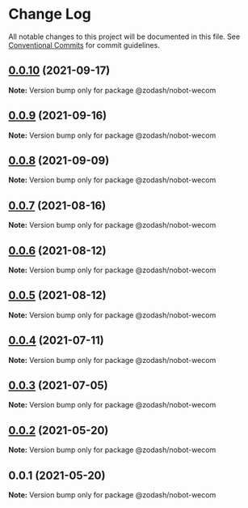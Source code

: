 # Change Log

All notable changes to this project will be documented in this file.
See [Conventional Commits](https://conventionalcommits.org) for commit guidelines.

## [0.0.10](https://github.com/zcorky/zodash/compare/@zodash/nobot-wecom@0.0.9...@zodash/nobot-wecom@0.0.10) (2021-09-17)

**Note:** Version bump only for package @zodash/nobot-wecom





## [0.0.9](https://github.com/zcorky/zodash/compare/@zodash/nobot-wecom@0.0.8...@zodash/nobot-wecom@0.0.9) (2021-09-16)

**Note:** Version bump only for package @zodash/nobot-wecom





## [0.0.8](https://github.com/zcorky/zodash/compare/@zodash/nobot-wecom@0.0.7...@zodash/nobot-wecom@0.0.8) (2021-09-09)

**Note:** Version bump only for package @zodash/nobot-wecom





## [0.0.7](https://github.com/zcorky/zodash/compare/@zodash/nobot-wecom@0.0.6...@zodash/nobot-wecom@0.0.7) (2021-08-16)

**Note:** Version bump only for package @zodash/nobot-wecom





## [0.0.6](https://github.com/zcorky/zodash/compare/@zodash/nobot-wecom@0.0.5...@zodash/nobot-wecom@0.0.6) (2021-08-12)

**Note:** Version bump only for package @zodash/nobot-wecom





## [0.0.5](https://github.com/zcorky/zodash/compare/@zodash/nobot-wecom@0.0.4...@zodash/nobot-wecom@0.0.5) (2021-08-12)

**Note:** Version bump only for package @zodash/nobot-wecom





## [0.0.4](https://github.com/zcorky/zodash/compare/@zodash/nobot-wecom@0.0.3...@zodash/nobot-wecom@0.0.4) (2021-07-11)

**Note:** Version bump only for package @zodash/nobot-wecom





## [0.0.3](https://github.com/zcorky/zodash/compare/@zodash/nobot-wecom@0.0.2...@zodash/nobot-wecom@0.0.3) (2021-07-05)

**Note:** Version bump only for package @zodash/nobot-wecom





## [0.0.2](https://github.com/zcorky/zodash/compare/@zodash/nobot-wecom@0.0.1...@zodash/nobot-wecom@0.0.2) (2021-05-20)

**Note:** Version bump only for package @zodash/nobot-wecom





## 0.0.1 (2021-05-20)

**Note:** Version bump only for package @zodash/nobot-wecom
